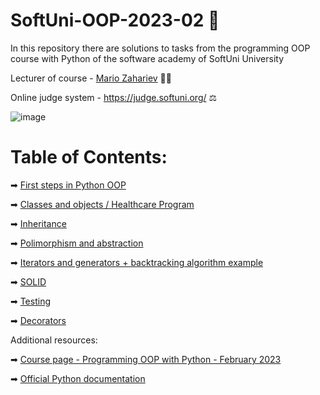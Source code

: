 # SoftUni-OOP-2023-02 🏫
In this repository there are solutions to tasks from the programming OOP course with Python of the software academy of SoftUni University

Lecturer of course - [Mario Zahariev](https://www.linkedin.com/in/mario-zahariev-753a7b202/) 🐱‍🚀

Online judge system - https://judge.softuni.org/ ⚖

![image](https://user-images.githubusercontent.com/68993494/185683680-bcfefe65-88fb-4192-b0b2-ff9130c39487.png)

# Table of Contents:

➡ [First steps in Python OOP](https://github.com/zahariev-webbersof/SoftUni-OOP-2023-01-/tree/main/first_steps_in_oop)

➡ [Classes and objects / Healthcare Program](https://github.com/zahariev-webbersof/SoftUni-OOP-2023-01-/tree/main/classes_and_objects)

➡ [Inheritance](https://github.com/zahariev-webbersof/SoftUni-OOP-2023-01-/tree/main/inheritance)

➡ [Polimorphism and abstraction](https://github.com/zahariev-webbersof/SoftUni-OOP-2023-01-/tree/main/polimorphism_and_abstraction)

➡ [Iterators and generators + backtracking algorithm example](https://github.com/zahariev-webbersof/SoftUni-OOP-2023-01-/tree/main/iterators_and_generators)

➡ [SOLID](https://github.com/zahariev-webbersof/SoftUni-OOP-2023-01-/tree/main/solid)

➡ [Testing](https://github.com/zahariev-webbersof/SoftUni-OOP-2023-01-/tree/main/Testing)

➡ [Decorators](https://github.com/zahariev-webbersof/SoftUni-OOP-2023-01-/tree/main/decorators)


Additional resources:

➡ [Course page - Programming OOP with Python - February 2023](https://softuni.bg/trainings/3964/python-oop-february-2023#lesson-49410)

➡ [Official Python documentation](https://docs.python.org/3/)
